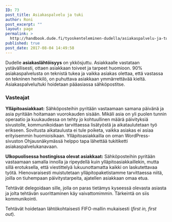 ```yaml
---
ID: 73
post_title: Asiakaspalvelu ja tuki
author: Roni
post_excerpt: ""
layout: page
permalink: >
  http://handbook.dude.fi/tyoskenteleminen-dudella/asiakaspalvelu-ja-tuki
published: true
post_date: 2017-08-04 14:49:58
---
```

<p>Dudelle <b>asiakaslähtöisyys</b> on ykkösjuttu. Asiakkaalle vastataan ystävällisesti, ottaen asiakkaan toiveet ja tarpeet huomioon. 90% asiakaspalvelusta on teknistä tukea ja vaikka asiakas olettaa, että vastassa on tekninen henkilö, on puhuttava asiakkaan ymmärrettävää kieltä. Asiakaspalvelu/tuki hoidetaan pääasiassa sähköpostitse.</p>
<h3>Vasteajat</h3>
<p><b>Ylläpitoasiakkaat:</b> Sähköposteihin pyritään vastaamaan samana päivänä ja asia pyritään hoitamaan vuorokauden sisään. Mikäli asia on yli puolen tunnin operaatio ja kuukaudessa on tehty jo kohtuullinen määrä päivityksiä sivustolle, kommunikoidaan tarvittaessa lisätyöstä ja aikataulutetaan työ erikseen. Sovitusta aikataulusta ei tule poiketa, vaikka asiakas ei asiaa erityisemmin huomioisikaan. Ylläpitoasiakkailla on oman WordPress-sivuston Ohjausnäkymässä helppo tapa lähettää tukitiketti asiakaspalvelukanavaan.</p>
<p><b>Ulkopuolisessa hostingissa olevat asiakkaat:</b> Sähköposteihin pyritään vastaamaan samalla innolla ja ripeydellä kuin ylläpitoasiakkaillekin, mutta sillä erotuksella, että viestittelyä lukuunottamatta kaikki on laskutettavaa työtä. Hienovaraisesti muistutetaan ylläpitopaketistamme tarvittaessa niitä, joilla on tiuhempaan päivitystarpeita, ajatellen asiakkaan omaa etua.</p>

<!-- wp:paragraph -->
<p>Tehtävät delegoidaan sille, jolla on paras tietämys kyseessä olevasta asiasta ja jolta tehtävän suorittaminen käy vaivattomimmin. Tärkeintä on siis kommunikointi.</p>
<!-- /wp:paragraph -->

<!-- wp:paragraph -->
<p>Tehtävät hoidetaan lähtökohtaisesti FIFO-mallin mukaisesti (<em>first in, first out</em>).</p>
<!-- /wp:paragraph -->